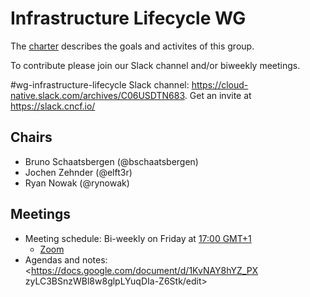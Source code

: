 # Infrastructure Lifecycle WG

The [charter](./charter/charter.md) describes the goals and activites of this group.

To contribute please join our Slack channel and/or biweekly meetings.

#wg-infrastructure-lifecycle Slack channel: <https://cloud-native.slack.com/archives/C06USDTN683>. Get an invite at <https://slack.cncf.io/>

## Chairs

- Bruno Schaatsbergen (@bschaatsbergen)
- Jochen Zehnder (@elft3r)
- Ryan Nowak (@rynowak)

## Meetings

* Meeting schedule: Bi-weekly on Friday at [17:00 GMT+1](https://dateful.com/convert/utc?t=16)
    * [Zoom](https://zoom-lfx.platform.linuxfoundation.org/meeting/96148400770?password=767d45df-c7cf-4400-9239-e789115cc85e&invite=true)
* Agendas and notes: <https://docs.google.com/document/d/1KvNAY8hYZ_PX  zyLC3BSnzWBl8w8glpLYuqDIa-Z6Stk/edit>
